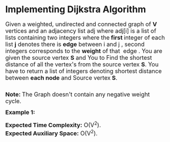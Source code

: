 # Implementing Dijkstra Algorithm

<p><span style="font-size:18px">Given a weighted, undirected and connected graph of <strong>V</strong> vertices and an adjacency list adj where adj[i] is a list of lists containing two integers where the<strong> first </strong>integer of each list <strong>j</strong>&nbsp;denotes there is <strong>edge</strong> between i and j&nbsp;,&nbsp;second integers corresponds to the <strong>weight</strong> of that&nbsp;&nbsp;edge .&nbsp;You are given the source vertex <strong>S</strong> and You to&nbsp;Find the shortest distance of all the vertex's from the source vertex <strong>S</strong>.&nbsp;You have to return a list of integers denoting shortest distance between <strong>each node</strong> and Source vertex<strong> S</strong>.</span><br>
&nbsp;</p>

<p><span style="font-size:18px"><strong>Note: </strong>The Graph doesn't contain any negative weight cycle.</span></p>

<p><span style="font-size:18px"><strong>Example 1:</strong></span></p>


<p><span style="font-size:18px"><strong>Expected Time Complexity:</strong>&nbsp;O(V<sup>2</sup>).<br>
<strong>Expected Auxiliary Space:</strong>&nbsp;O(V<sup>2</sup>).</span></p>